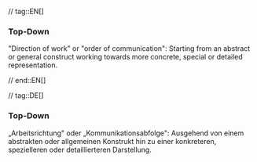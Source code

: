 // tag::EN[]
### Top-Down

"Direction of work" or "order of communication": Starting from an abstract or general
construct working towards more concrete, special or detailed representation.


// end::EN[]

// tag::DE[]
### Top-Down

„Arbeitsrichtung" oder „Kommunikationsabfolge": Ausgehend von einem
abstrakten oder allgemeinen Konstrukt hin zu einer konkreteren,
spezielleren oder detaillierteren Darstellung.

